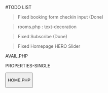 #TODO LIST

>Fixed booking form checkin input (Done)

>rooms.php : text-decoration

>Fixed Subscribe (Done)

>Fixed Homepage HERO Slider



AVAIL.PHP

<p class="section-avail-copy-par">


PROPERTIES-SINGLE 

<button type="button" class="btn btn-default btn-lg post-viewmap section-property-map" href="#">


HOME.PHP 

<p class="body-par-new"> 
<div class="post-actions body-button">
